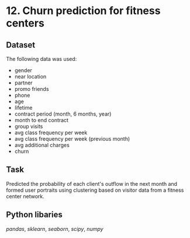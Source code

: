 # 12. Churn prediction for fitness centers


## Dataset

The following data was used:

* gender 
* near location
* partner
* promo friends
* phone
* age
* lifetime
* contract period (month, 6 months, year)
* month to end contract
* group visits
* avg class frequency per week
* avg class frequency per week (previous month)
* avg additional charges
* churn

## Task

Predicted the probability of each client's outflow in the next month and formed user portraits using clustering based on visitor data from a fitness center network.

## Python libaries
*pandas*, *sklearn*, *seaborn*, *scipy*, *numpy*
